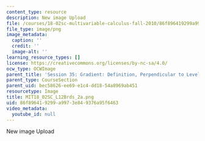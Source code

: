 ```yaml
---
content_type: resource
description: New image Upload
file: /courses/18-02sc-multivariable-calculus-fall-2010/86f896419299a9973e849376a95f6463_MIT18_02SC_L12Brds_2a.png
file_type: image/png
image_metadata:
  caption: ''
  credit: ''
  image-alt: ''
learning_resource_types: []
license: https://creativecommons.org/licenses/by-nc-sa/4.0/
ocw_type: OCWImage
parent_title: 'Session 35: Gradient: Definition, Perpendicular to Level Curves'
parent_type: CourseSection
parent_uid: bec58626-ee69-e1c4-dd18-54a8969ab451
resourcetype: Image
title: MIT18_02SC_L12Brds_2a.png
uid: 86f89641-9299-a997-3e84-9376a95f6463
video_metadata:
  youtube_id: null
---
```

New image Upload